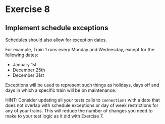 # Exercise 8

## Implement schedule exceptions

Schedules should also allow for exception dates.

For example, Train 1 runs every Monday and Wednesday, except for the following dates:

- January 1st
- December 25th
- December 31st

Exceptions will be used to represent such things as holidays, days off and days in which a
specific train will be on maintenance.

HINT: Consider updating all your tests calls to `connections` with a date that does not 
overlap with schedule exceptions or day of week restrictions for any of your trains.  This will
reduce the number of changes you need to make to your test logic as it did with Exercise 7. 